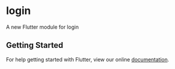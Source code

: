 # login

A new Flutter module for login

## Getting Started

For help getting started with Flutter, view our online
[documentation](https://flutter.dev/).
